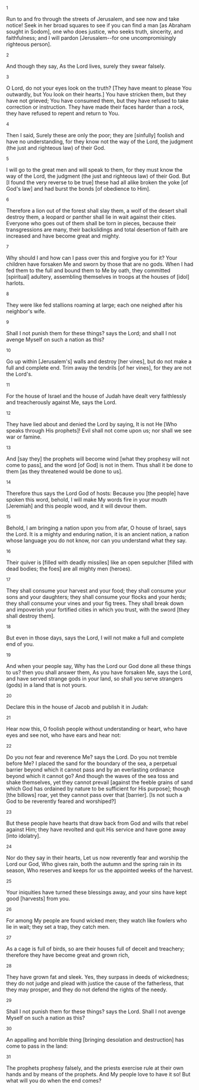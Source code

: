 <sup>1</sup> 

Run to and fro through the streets of Jerusalem, and see now and take notice! Seek in her broad squares to see if you can find a man [as Abraham sought in Sodom], one who does justice, who seeks truth, sincerity, and faithfulness; and I will pardon [Jerusalem--for one uncompromisingly righteous person]. 

<sup>2</sup> 

And though they say, As the Lord lives, surely they swear falsely. 

<sup>3</sup> 

O Lord, do not your eyes look on the truth? [They have meant to please You outwardly, but You look on their hearts.] You have stricken them, but they have not grieved; You have consumed them, but they have refused to take correction or instruction. They have made their faces harder than a rock, they have refused to repent and return to You. 

<sup>4</sup> 

Then I said, Surely these are only the poor; they are [sinfully] foolish and have no understanding, for they know not the way of the Lord, the judgment (the just and righteous law) of their God. 

<sup>5</sup> 

I will go to the great men and will speak to them, for they must know the way of the Lord, the judgment (the just and righteous law) of their God. But [I found the very reverse to be true] these had all alike broken the yoke [of God's law] and had burst the bonds [of obedience to Him]. 

<sup>6</sup> 

Therefore a lion out of the forest shall slay them, a wolf of the desert shall destroy them, a leopard or panther shall lie in wait against their cities. Everyone who goes out of them shall be torn in pieces, because their transgressions are many, their backslidings and total desertion of faith are increased and have become great and mighty. 

<sup>7</sup> 

Why should I and how can I pass over this and forgive you for it? Your children have forsaken Me and sworn by those that are no gods. When I had fed them to the full and bound them to Me by oath, they committed [spiritual] adultery, assembling themselves in troops at the houses of [idol] harlots. 

<sup>8</sup> 

They were like fed stallions roaming at large; each one neighed after his neighbor's wife. 

<sup>9</sup> 

Shall I not punish them for these things? says the Lord; and shall I not avenge Myself on such a nation as this? 

<sup>10</sup> 

Go up within [Jerusalem's] walls and destroy [her vines], but do not make a full and complete end. Trim away the tendrils [of her vines], for they are not the Lord's. 

<sup>11</sup> 

For the house of Israel and the house of Judah have dealt very faithlessly and treacherously against Me, says the Lord. 

<sup>12</sup> 

They have lied about and denied the Lord by saying, It is not He [Who speaks through His prophets]! Evil shall not come upon us; nor shall we see war or famine. 

<sup>13</sup> 

And [say they] the prophets will become wind [what they prophesy will not come to pass], and the word [of God] is not in them. Thus shall it be done to them [as they threatened would be done to us]. 

<sup>14</sup> 

Therefore thus says the Lord God of hosts: Because you [the people] have spoken this word, behold, I will make My words fire in your mouth [Jeremiah] and this people wood, and it will devour them. 

<sup>15</sup> 

Behold, I am bringing a nation upon you from afar, O house of Israel, says the Lord. It is a mighty and enduring nation, it is an ancient nation, a nation whose language you do not know, nor can you understand what they say. 

<sup>16</sup> 

Their quiver is [filled with deadly missiles] like an open sepulcher [filled with dead bodies; the foes] are all mighty men (heroes). 

<sup>17</sup> 

They shall consume your harvest and your food; they shall consume your sons and your daughters; they shall consume your flocks and your herds; they shall consume your vines and your fig trees. They shall break down and impoverish your fortified cities in which you trust, with the sword [they shall destroy them]. 

<sup>18</sup> 

But even in those days, says the Lord, I will not make a full and complete end of you. 

<sup>19</sup> 

And when your people say, Why has the Lord our God done all these things to us? then you shall answer them, As you have forsaken Me, says the Lord, and have served strange gods in your land, so shall you serve strangers (gods) in a land that is not yours. 

<sup>20</sup> 

Declare this in the house of Jacob and publish it in Judah: 

<sup>21</sup> 

Hear now this, O foolish people without understanding or heart, who have eyes and see not, who have ears and hear not: 

<sup>22</sup> 

Do you not fear and reverence Me? says the Lord. Do you not tremble before Me? I placed the sand for the boundary of the sea, a perpetual barrier beyond which it cannot pass and by an everlasting ordinance beyond which it cannot go? And though the waves of the sea toss and shake themselves, yet they cannot prevail [against the feeble grains of sand which God has ordained by nature to be sufficient for His purpose]; though [the billows] roar, yet they cannot pass over that [barrier]. [Is not such a God to be reverently feared and worshiped?] 

<sup>23</sup> 

But these people have hearts that draw back from God and wills that rebel against Him; they have revolted and quit His service and have gone away [into idolatry]. 

<sup>24</sup> 

Nor do they say in their hearts, Let us now reverently fear and worship the Lord our God, Who gives rain, both the autumn and the spring rain in its season, Who reserves and keeps for us the appointed weeks of the harvest. 

<sup>25</sup> 

Your iniquities have turned these blessings away, and your sins have kept good [harvests] from you. 

<sup>26</sup> 

For among My people are found wicked men; they watch like fowlers who lie in wait; they set a trap, they catch men. 

<sup>27</sup> 

As a cage is full of birds, so are their houses full of deceit and treachery; therefore they have become great and grown rich, 

<sup>28</sup> 

They have grown fat and sleek. Yes, they surpass in deeds of wickedness; they do not judge and plead with justice the cause of the fatherless, that they may prosper, and they do not defend the rights of the needy. 

<sup>29</sup> 

Shall I not punish them for these things? says the Lord. Shall I not avenge Myself on such a nation as this? 

<sup>30</sup> 

An appalling and horrible thing [bringing desolation and destruction] has come to pass in the land: 

<sup>31</sup> 

The prophets prophesy falsely, and the priests exercise rule at their own hands and by means of the prophets. And My people love to have it so! But what will you do when the end comes?